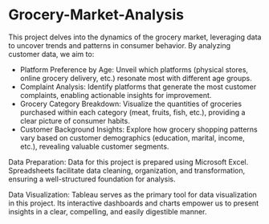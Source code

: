 # Grocery-Market-Analysis
This project delves into the dynamics of the grocery market, leveraging data to uncover trends and patterns in consumer behavior. By analyzing customer data, we aim to:
- Platform Preference by Age: Unveil which platforms (physical stores, online grocery delivery, etc.) resonate most with different age groups.
- Complaint Analysis: Identify platforms that generate the most customer complaints, enabling actionable insights for improvement.
- Grocery Category Breakdown: Visualize the quantities of groceries purchased within each category (meat, fruits, fish, etc.), providing a clear picture of consumer habits.
- Customer Background Insights: Explore how grocery shopping patterns vary based on customer demographics (education, marital, income, etc.), revealing valuable customer segments.

Data Preparation:
Data for this project is prepared using Microsoft Excel. Spreadsheets facilitate data cleaning, organization, and transformation, ensuring a well-structured foundation for analysis.

Data Visualization:
Tableau serves as the primary tool for data visualization in this project. Its interactive dashboards and charts empower us to present insights in a clear, compelling, and easily digestible manner.
